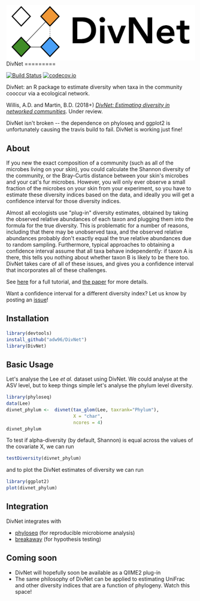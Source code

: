 <img src="docs/logo.png" align="right"  />
DivNet
=========

[![Build Status](https://travis-ci.org/adw96/DivNet.svg?branch=master)](https://travis-ci.org/adw96/DivNet)
[![codecov.io](https://codecov.io/gh/adw96/DivNet/coverage.svg?branch=master)](https://codecov.io/gh/adw96/DivNet?branch=master)

DivNet: an R package to estimate diversity when taxa in the community cooccur via a ecological network.

Willis, A.D. and Martin, B.D. (2018+) [*DivNet: Estimating diversity in networked communities*](https://www.biorxiv.org/content/early/2018/04/21/305045). Under review.

DivNet isn't broken -- the dependence on phyloseq and ggplot2 is unfortunately causing the travis build to fail. DivNet is working just fine!

## About ##

If you new the exact composition of a community (such as all of the microbes living on your skin), you could calculate the Shannon diversity of the community, or the Bray-Curtis distance between your skin's microbes and your cat's fur microbes. However, you will only ever observe a small fraction of the microbes on your skin from your experiment, so you have to estimate these diversity indices based on the data, and ideally you will get a confidence interval for those diversity indices.

Almost all ecologists use "plug-in" diversity estimates, obtained by taking the observed relative abundances of each taxon and plugging them into the formula for the true diversity. This is problematic for a number of reasons, including that there may be unobserved taxa, and the observed relative abundances probably don't exactly equal the true relative abundances due to random sampling. Furthermore, typical approaches to obtaining a confidence interval assume that all taxa behave independently: if taxon A is there, this tells you nothing about whether taxon B is likely to be there too. DivNet takes care of all of these issues, and gives you a confidence interval that incorporates all of these challenges.

See [here](https://github.com/adw96/DivNet/blob/master/vignettes/divnet-phyloseq.pdf) for a full tutorial, and [the paper](https://www.biorxiv.org/content/early/2018/04/21/305045) for more details.

Want a confidence interval for a different diversity index? Let us know by posting an [issue](https://github.com/adw96/DivNet/issues)!

## Installation ##


```r
library(devtools)
install_github("adw96/DivNet")
library(DivNet)
```

## Basic Usage ##

Let's analyse the Lee *et al.* dataset using DivNet. We could analyse at the ASV level, but to keep things simple let's analyse the phylum level diversity.


```r
library(phyloseq)
data(Lee)
divnet_phylum <-  divnet(tax_glom(Lee, taxrank="Phylum"),
                         X = "char",
                         ncores = 4)
divnet_phylum
```

To test if alpha-diversity (by default, Shannon) is equal across the values of the covariate X, we can run
```r
testDiversity(divnet_phylum)
```

and to plot the DivNet estimates of diversity we can run
```r
library(ggplot2)
plot(divnet_phylum)
```

## Integration

DivNet integrates with
- [phyloseq](https://joey711.github.io/phyloseq/) (for reproducible microbiome analysis)
- [breakaway](https://github.com/adw96/breakaway) (for hypothesis testing)

## Coming soon


- DivNet will hopefully soon be available as a QIIME2 plug-in
- The same philosophy of DivNet can be applied to estimating UniFrac and other diversity indices that are a function of phylogeny. Watch this space!
